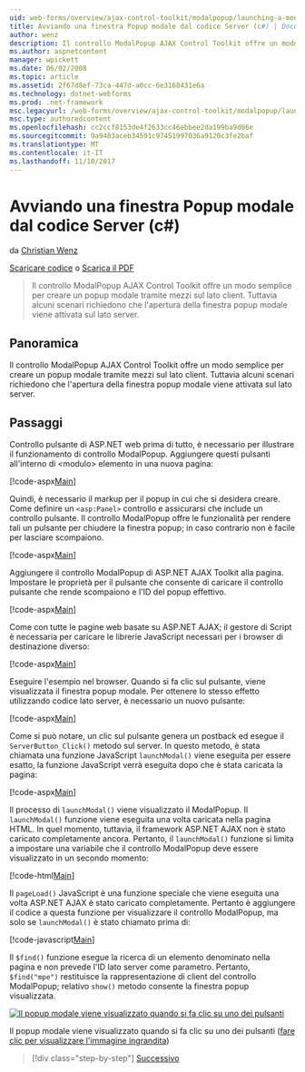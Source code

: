 ```yaml
---
uid: web-forms/overview/ajax-control-toolkit/modalpopup/launching-a-modal-popup-window-from-server-code-cs
title: Avviando una finestra Popup modale dal codice Server (c#) | Documenti Microsoft
author: wenz
description: Il controllo ModalPopup AJAX Control Toolkit offre un modo semplice per creare un popup modale tramite mezzi sul lato client. Tuttavia, alcuni scenari richiedono che t...
ms.author: aspnetcontent
manager: wpickett
ms.date: 06/02/2008
ms.topic: article
ms.assetid: 2f67d8ef-73ca-447d-a0cc-6e3168431e6a
ms.technology: dotnet-webforms
ms.prod: .net-framework
msc.legacyurl: /web-forms/overview/ajax-control-toolkit/modalpopup/launching-a-modal-popup-window-from-server-code-cs
msc.type: authoredcontent
ms.openlocfilehash: cc2ccf8153de4f2633cc46ebbee2da199ba9d06e
ms.sourcegitcommit: 9a9483aceb34591c97451997036a9120c3fe2baf
ms.translationtype: MT
ms.contentlocale: it-IT
ms.lasthandoff: 11/10/2017
---
```

<a name="launching-a-modal-popup-window-from-server-code-c"></a>Avviando una finestra Popup modale dal codice Server (c#)
====================
da [Christian Wenz](https://github.com/wenz)

[Scaricare codice](http://download.microsoft.com/download/2/4/0/24052038-f942-4336-905b-b60ae56f0dd5/ModalPopup1.cs.zip) o [Scarica il PDF](http://download.microsoft.com/download/b/6/a/b6ae89ee-df69-4c87-9bfb-ad1eb2b23373/modalpopup1CS.pdf)

> Il controllo ModalPopup AJAX Control Toolkit offre un modo semplice per creare un popup modale tramite mezzi sul lato client. Tuttavia alcuni scenari richiedono che l'apertura della finestra popup modale viene attivata sul lato server.


## <a name="overview"></a>Panoramica

Il controllo ModalPopup AJAX Control Toolkit offre un modo semplice per creare un popup modale tramite mezzi sul lato client. Tuttavia alcuni scenari richiedono che l'apertura della finestra popup modale viene attivata sul lato server.

## <a name="steps"></a>Passaggi

Controllo pulsante di ASP.NET web prima di tutto, è necessario per illustrare il funzionamento di controllo ModalPopup. Aggiungere questi pulsanti all'interno di &lt;modulo&gt; elemento in una nuova pagina:

[!code-aspx[Main](launching-a-modal-popup-window-from-server-code-cs/samples/sample1.aspx)]

Quindi, è necessario il markup per il popup in cui che si desidera creare. Come definire un `<asp:Panel>` controllo e assicurarsi che include un controllo pulsante. Il controllo ModalPopup offre le funzionalità per rendere tali un pulsante per chiudere la finestra popup; in caso contrario non è facile per lasciare scompaiono.

[!code-aspx[Main](launching-a-modal-popup-window-from-server-code-cs/samples/sample2.aspx)]

Aggiungere il controllo ModalPopup di ASP.NET AJAX Toolkit alla pagina. Impostare le proprietà per il pulsante che consente di caricare il controllo pulsante che rende scompaiono e l'ID del popup effettivo.

[!code-aspx[Main](launching-a-modal-popup-window-from-server-code-cs/samples/sample3.aspx)]

Come con tutte le pagine web basate su ASP.NET AJAX; il gestore di Script è necessaria per caricare le librerie JavaScript necessari per i browser di destinazione diverso:

[!code-aspx[Main](launching-a-modal-popup-window-from-server-code-cs/samples/sample4.aspx)]

Eseguire l'esempio nel browser. Quando si fa clic sul pulsante, viene visualizzata il finestra popup modale. Per ottenere lo stesso effetto utilizzando codice lato server, è necessario un nuovo pulsante:

[!code-aspx[Main](launching-a-modal-popup-window-from-server-code-cs/samples/sample5.aspx)]

Come si può notare, un clic sul pulsante genera un postback ed esegue il `ServerButton_Click()` metodo sul server. In questo metodo, è stata chiamata una funzione JavaScript `launchModal()` viene eseguita per essere esatto, la funzione JavaScript verrà eseguita dopo che è stata caricata la pagina:

[!code-aspx[Main](launching-a-modal-popup-window-from-server-code-cs/samples/sample6.aspx)]

Il processo di `launchModal()` viene visualizzato il ModalPopup. Il `launchModal()` funzione viene eseguita una volta caricata nella pagina HTML. In quel momento, tuttavia, il framework ASP.NET AJAX non è stato caricato completamente ancora. Pertanto, il `launchModal()` funzione si limita a impostare una variabile che il controllo ModalPopup deve essere visualizzato in un secondo momento:

[!code-html[Main](launching-a-modal-popup-window-from-server-code-cs/samples/sample7.html)]

Il `pageLoad()` JavaScript è una funzione speciale che viene eseguita una volta ASP.NET AJAX è stato caricato completamente. Pertanto è aggiungere il codice a questa funzione per visualizzare il controllo ModalPopup, ma solo se `launchModal()` è stato chiamato prima di:

[!code-javascript[Main](launching-a-modal-popup-window-from-server-code-cs/samples/sample8.js)]

Il `$find()` funzione esegue la ricerca di un elemento denominato nella pagina e non prevede l'ID lato server come parametro. Pertanto, `$find("mpe")` restituisce la rappresentazione di client del controllo ModalPopup; relativo `show()` metodo consente la finestra popup visualizzata.


[![Il popup modale viene visualizzato quando si fa clic su uno dei pulsanti](launching-a-modal-popup-window-from-server-code-cs/_static/image2.png)](launching-a-modal-popup-window-from-server-code-cs/_static/image1.png)

Il popup modale viene visualizzato quando si fa clic su uno dei pulsanti ([fare clic per visualizzare l'immagine ingrandita](launching-a-modal-popup-window-from-server-code-cs/_static/image3.png))

>[!div class="step-by-step"]
[Successivo](using-modalpopup-with-a-repeater-control-cs.md)
